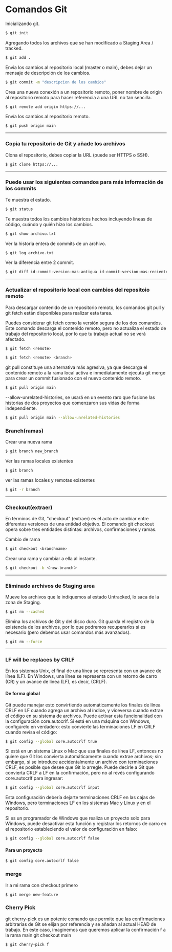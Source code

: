 # Comandos Git
Inicializando git.
```Bash
$ git init
```

Agregando todos los archivos que se han modificado a Staging Area / tracked.
```Bash
$ git add .
```

Envia los cambios al repositorio local (master o main), debes dejar un mensaje de descripción de los cambios.
```Bash
$ git commit -m "descripcion de los cambios"
```

Crea una nueva conexión a un repositorio remoto, poner nombre de origin al repositorio remoto para hacer referencia a una URL no tan sencilla.
```Bash
$ git remote add origin https://...
```

Envía los cambios al repositorio remoto.
```Bash
$ git push origin main
```
_______________________

### Copia tu repositorio de Git y añade los archivos 

Clona el repositorio, debes copiar la URL (puede ser HTTPS o SSH).

```bash
$ git clone https://...
```
_______________________
### Puede usar los siguientes comandos para más información de los commits

Te muestra el estado.
```Bash
$ git status
``` 

Te muestra todos los cambios históricos hechos incluyendo lineas de código, cuándo y quién hizo los cambios.
```Bash
$ git show archivo.txt
```

Ver la historia entera de commits de un archivo.
```Bash
$ git log archivo.txt
```

Ver la diferencia entre 2 commit.
```Bash
$ git diff id-commit-version-mas-antigua id-commit-version-mas-reciente
```
_______________________
### Actualizar el repositorio local con cambios del repositoio remoto
Para descargar contenido de un repositorio remoto, los comandos git pull y git fetch están disponibles para realizar esta tarea. 

Puedes considerar git fetch como la versión segura de los dos comandos. Este comando descarga el contenido remoto, pero no actualiza el estado de trabajo del repositorio local, por lo que tu trabajo actual no se verá afectado. 
```bash
$ git fetch <remote>
```
```bash
$ git fetch <remote> <branch>
```
git pull constituye una alternativa más agresiva, ya que descarga el contenido remoto a la rama local activa e inmediatamente ejecuta git merge para crear un commit fusionado con el nuevo contenido remoto.
```bash
$ git pull origin main
```
--allow-unrelated-histories, se usará en un evento raro que fusione las historias de dos proyectos que comenzaron sus vidas de forma independiente.
```bash
$ git pull origin main --allow-unrelated-histories
```
### Branch(ramas)
Crear una nueva rama 
```bash
$ git branch new_branch
```
Ver las ramas locales existentes
```bash
$ git branch 
```
ver las ramas locales y remotas existentes
```bash
$ git -r branch
```
_________________________
### Checkout(extraer)
En términos de Git, "checkout" (extraer) es el acto de cambiar entre diferentes versiones de una entidad objetivo. El comando git checkout opera sobre tres entidades distintas: archivos, confirmaciones y ramas.

Cambio de rama
```bash
$ git checkout <branchname>
```
Crear una rama y cambiar a ella al instante.
```bash
$ git checkout -b ＜new-branch＞
```
_________________________
### Eliminado archivos de Staging area
Mueve los archivos que le indiquemos al estado Untracked, lo saca de la zona de Staging.
```bash
$ git rm --cached
```
Elimina los archivos de Git y del disco duro. Git guarda el registro de la existencia de los archivos, por lo que podremos recuperarlos si es necesario (pero debemos usar comandos más avanzados).
```bash
$ git rm --force
```
___________________________________
### LF will be replaces by CRLF 
En los sistemas Unix, el final de una línea se representa con un avance de línea (LF). 
En Windows, una línea se representa con un retorno de carro (CR) y un avance de línea (LF), es decir, (CRLF).

#### De forma global 

Git puede manejar esto convirtiendo automáticamente los finales de línea CRLF en LF cuando agrega un archivo al índice, y viceversa cuando extrae el código en su sistema de archivos. Puede activar esta funcionalidad con la configuración core.autocrlf. Si está en una máquina con Windows, configúrelo en verdadero: esto convierte las terminaciones LF en CRLF cuando revisa el código:

```bash
$ git config --global core.autocrlf true
```
Si está en un sistema Linux o Mac que usa finales de línea LF, entonces no quiere que Git los convierta automáticamente cuando extrae archivos; sin embargo, si se introduce accidentalmente un archivo con terminaciones CRLF, es posible que desee que Git lo arregle. Puede decirle a Git que convierta CRLF a LF en la confirmación, pero no al revés configurando core.autocrlf para ingresar:
```bash
$ git config --global core.autocrlf input
```
Esta configuración debería dejarte terminaciones CRLF en las cajas de Windows, pero terminaciones LF en los sistemas Mac y Linux y en el repositorio.

Si es un programador de Windows que realiza un proyecto solo para Windows, puede desactivar esta función y registrar los retornos de carro en el repositorio estableciendo el valor de configuración en falso:
```bash
$ git config --global core.autocrlf false
```

#### Para un proyecto
```bash
$ git config core.autocrlf false
```

### merge
Ir a mi rama con checkout primero 
```bash
$ git merge new-feature
```
### Cherry Pick 
git cherry-pick es un potente comando que permite que las confirmaciones arbitrarias de Git se elijan por referencia y se añadan al actual HEAD de trabajo.
En este caso, imaginemos que queremos aplicar la confirmación f a la rama main
git checkout main
```
$ git cherry-pick f
```

